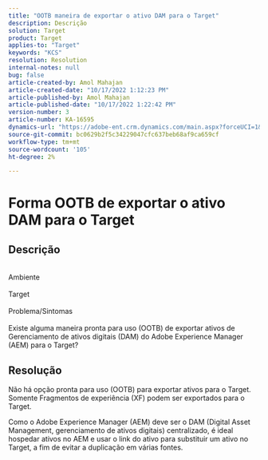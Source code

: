 ```yaml
---
title: "OOTB maneira de exportar o ativo DAM para o Target"
description: Descrição
solution: Target
product: Target
applies-to: "Target"
keywords: "KCS"
resolution: Resolution
internal-notes: null
bug: false
article-created-by: Amol Mahajan
article-created-date: "10/17/2022 1:12:23 PM"
article-published-by: Amol Mahajan
article-published-date: "10/17/2022 1:22:42 PM"
version-number: 3
article-number: KA-16595
dynamics-url: "https://adobe-ent.crm.dynamics.com/main.aspx?forceUCI=1&pagetype=entityrecord&etn=knowledgearticle&id=7957cc50-1d4e-ed11-bba2-002248086cae"
source-git-commit: bc0629b2f5c34229047cfc637beb68af9ca659cf
workflow-type: tm+mt
source-wordcount: '105'
ht-degree: 2%

---
```


# Forma OOTB de exportar o ativo DAM para o Target

## Descrição

<br>Ambiente<br><br>
Target
<br><br>Problema/Sintomas<br><br>Existe alguma maneira pronta para uso (OOTB) de exportar ativos de Gerenciamento de ativos digitais (DAM) do Adobe Experience Manager (AEM) para o Target?<br>

## Resolução


Não há opção pronta para uso (OOTB) para exportar ativos para o Target. Somente Fragmentos de experiência (XF) podem ser exportados para o Target.

Como o Adobe Experience Manager (AEM) deve ser o DAM (Digital Asset Management, gerenciamento de ativos digitais) centralizado, é ideal hospedar ativos no AEM e usar o link do ativo para substituir um ativo no Target, a fim de evitar a duplicação em várias fontes.
